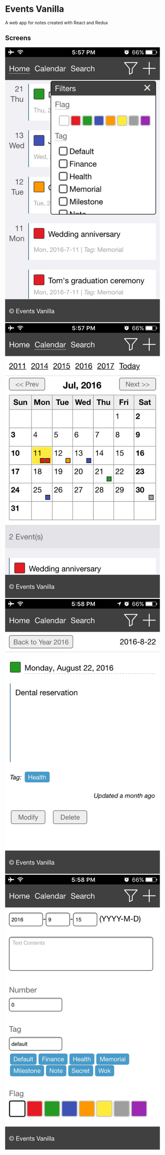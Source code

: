 # Events Vanilla
A web app for notes created with React and Redux

## Screens
![image](https://raw.githubusercontent.com/hui-w/events-vanilla/master/screenshots/01.jpg)
![image](https://raw.githubusercontent.com/hui-w/events-vanilla/master/screenshots/02.jpg)
![image](https://raw.githubusercontent.com/hui-w/events-vanilla/master/screenshots/03.jpg)
![image](https://raw.githubusercontent.com/hui-w/events-vanilla/master/screenshots/04.jpg)
